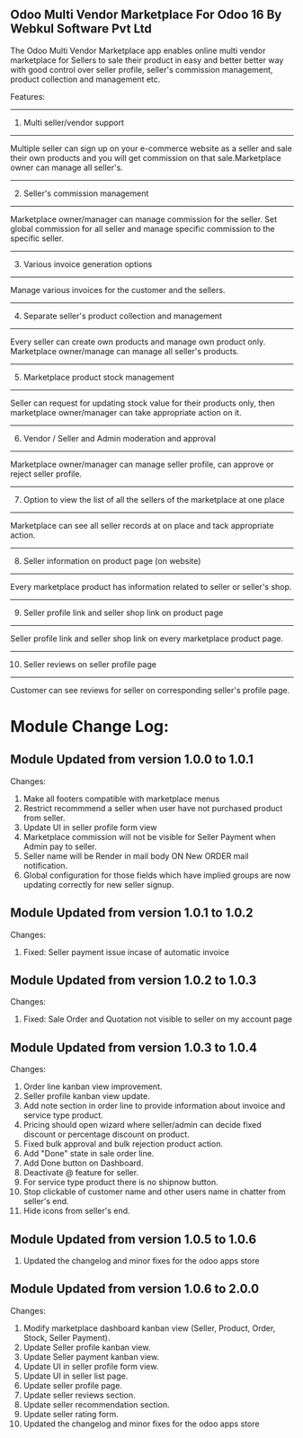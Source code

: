 Odoo Multi Vendor Marketplace For Odoo 16 By Webkul Software Pvt Ltd
--------------------------------------------------------------------

The Odoo Multi Vendor Marketplace <a href="https://apps.odoo.com/apps/modules/16.0/odoo_marketplace/"></a> app enables online multi vendor marketplace for Sellers to sale their product in easy and better better way with good control over seller profile, seller's commission management, product collection and management etc.

Features:

-------------------------------------------------------------------------------
1. Multi seller/vendor support
-------------------------------------------------------------------------------

Multiple seller can sign up on your e-commerce website as a seller and sale
their own products and you will get commission on that sale.Marketplace owner
can manage all seller's.



-------------------------------------------------------------------------------
2. Seller's commission management
-------------------------------------------------------------------------------

Marketplace owner/manager can manage commission for the seller. Set global
commission for all seller and manage specific commission to the specific seller.


-------------------------------------------------------------------------------
3. Various invoice generation options
-------------------------------------------------------------------------------

Manage various invoices for the customer and the sellers.


-------------------------------------------------------------------------------
4. Separate seller's product collection and management
-------------------------------------------------------------------------------

Every seller can create own products and manage own product only.
Marketplace owner/manage can manage all seller's products.


-------------------------------------------------------------------------------
5. Marketplace product stock management
-------------------------------------------------------------------------------

Seller can request for updating stock value for their products only, then
marketplace owner/manager can take appropriate action on it.


-------------------------------------------------------------------------------
6. Vendor / Seller and Admin moderation and approval
-------------------------------------------------------------------------------

Marketplace owner/manager can manage seller profile, can approve or reject
seller profile.


-------------------------------------------------------------------------------
7. Option to view the list of all the sellers of the marketplace at one place
-------------------------------------------------------------------------------

Marketplace can see all seller records at on place and tack appropriate action.


-------------------------------------------------------------------------------
8. Seller information on product page (on website)
-------------------------------------------------------------------------------

Every marketplace product has information related to seller or seller's shop.


-------------------------------------------------------------------------------
9. Seller profile link and seller shop link on product page
-------------------------------------------------------------------------------

Seller profile link and seller shop link on every marketplace product page.

-------------------------------------------------------------------------------
10. Seller reviews on seller profile page
-------------------------------------------------------------------------------

Customer can see reviews for seller on corresponding seller's profile page.

Module Change Log:
==================

Module Updated from version 1.0.0 to 1.0.1
-------------------------------------------
Changes:
1. Make all footers compatible with marketplace menus
2. Restrict recommmend a seller when user have not purchased product from seller.
3. Update UI in seller profile form view
4. Marketplace commission will not be visible for Seller Payment when Admin pay to seller.
5. Seller name will be Render in mail body ON New ORDER mail notification.
6. Global configuration for those fields which have implied groups are now updating correctly for new seller signup.

Module Updated from version 1.0.1 to 1.0.2
-------------------------------------------
Changes:
1. Fixed: Seller payment issue incase of automatic invoice

Module Updated from version 1.0.2 to 1.0.3
-------------------------------------------
Changes:
1. Fixed: Sale Order and Quotation not visible to seller on my account page

Module Updated from version 1.0.3 to 1.0.4
---------------------------------------------
Changes:

1. Order line kanban view improvement.
2. Seller profile kanban view update.
3. Add note section in order line to provide information about invoice and service type product.
4. Pricing should open wizard where seller/admin can decide fixed discount or percentage discount on product.
5. Fixed bulk approval and bulk rejection product action.
6. Add "Done" state in sale order line.
7. Add Done button on Dashboard.
8. Deactivate @ feature for seller.
9. For service type product there is no shipnow button.
10. Stop clickable of customer name and other users name in chatter from seller's end.
11. Hide icons from seller's end.

Module Updated from version 1.0.5 to 1.0.6
---------------------------------------------
1. Updated the changelog and minor fixes for the odoo apps store

Module Updated from version 1.0.6 to 2.0.0
---------------------------------------------
Changes:

1. Modify marketplace dashboard kanban view (Seller, Product, Order, Stock, Seller Payment).
2. Update Seller profile kanban view.
3. Update Seller payment kanban view.
4. Update UI in seller profile form view.
5. Update UI in seller list page.
6. Update seller profile page.
7. Update seller reviews section.
8. Update seller recommendation section.
9. Update seller rating form.
10. Updated the changelog and minor fixes for the odoo apps store

